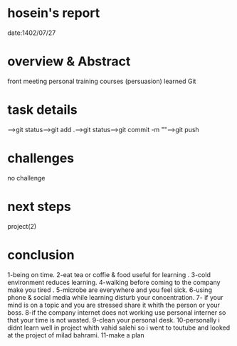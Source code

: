 # hosein's report
date:1402/07/27

# overview & Abstract
front meeting
personal training courses (persuasion)
 learned Git
# task details
-->git status-->git add .-->git status-->git commit -m ""-->git push
# challenges
no challenge
# next steps
project(2)

# conclusion
1-being on time.
2-eat tea or coffie & food useful for learning .
3-cold environment reduces learning.
4-walking before coming to the company make you tired .
5-microbe are everywhere and you feel sick.
6-using phone & social media while learning disturb your concentration.
7- if your mind is on a topic and you are stressed share it whith the person or your boss.
8-if the company internet does not working use personal interner so that your time is not wasted.
9-clean your personal desk.
10-personally i didnt learn well in project whith vahid salehi so i went to toutube and looked at the project of milad bahrami.
11-make a plan
